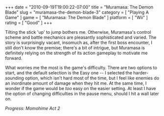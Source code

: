 +++
date = "2010-09-19T19:00:22-07:00"
title = "Muramasa: The Demon Blade"
slug = "muramasa-the-demon-blade-3"
category = [ "Playing A Game" ]
game = [ "Muramasa: The Demon Blade" ]
platform = [ "Wii" ]
rating = [ "Good" ]
+++

Tilting the stick 'up' to jump bothers me.  Otherwise, Muramasa's control scheme and battle mechanics are pleasantly sophisticated and varied.  The story is surprisingly vacant, insomuch as, after the first boss encounter, I still don't know the premise; there's a bit of intrigue, but Muramasa is definitely relying on the strength of its action gameplay to motivate me forward.

What worries me the most is the game's difficulty.  There are two options to start, and the default selection is the Easy one -- I selected the harder-sounding option, which isn't hard most of the time, but I feel like enemies do an inordinate amount of damage when they hit me.  At the same time, I wonder if the game would be <i>too</i> easy on the easier setting.  At least I have the option of changing difficulties in the pause menu, should I hit a wall later on.

<i>Progress: Momohime Act 2</i>